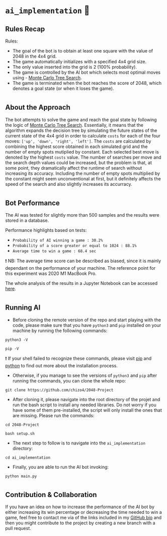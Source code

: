 # ```ai_implementation``` 🤖

## Rules Recap

Rules:
- The goal of the bot is to obtain at least one square with the value of 2048 in the 4x4 grid.
- The game automatically initializes with a specified 4x4 grid size.
- The only value inserted into the grid is 2 (100% probability).
- The game is controlled by the AI bot which selects most optimal moves using - [Monte Carlo Tree Search](https://en.wikipedia.org/wiki/Monte_Carlo_tree_search).
- The game is terminated when the bot reaches the score of 2048, which denotes a goal state (or when it loses the game).

#

## About the Approach 

The bot attempts to solve the game and reach the goal state by following the logic of [Monte Carlo Tree Search](https://en.wikipedia.org/wiki/Monte_Carlo_tree_search). Essentially, it means that the algorithm expands the decision tree by simulating the future states of the current state of the 4x4 grid in order to calculate ```costs``` for each of the four moves: ```['up', 'down', 'right', 'left']```. The ```costs``` are calculated by combining the highest score obtained in each simulated grid and the number of empty spots mutiplied by constant. Each selected best move is denoted by the highest ```costs``` value. The number of searches per move and the search depth values could be increased, but the problem is that, at some point, they dramatically affect the runtime of search without increasing its accuracy. Including the number of empty spots multiplied by the constant might seem unconventional at first, but it definitely affects the speed of the search and also slightly increases its accurracy.

#

## Bot Performance

The AI was tested for slightly more than 500 samples and the results were stored in a database. 

Performance highlights based on tests:
- ```Probability of AI winning a game : 30.2%```
- ```Probability of a score greater or equal to 1024 : 88.1%```
- ```Average time to win a game : 68.4 sec```

❗ NB: The average time score can be described as biased, since it is mainly dependant on the performance of your machine. The reference point for this experiment was 2020 M1 MacBook Pro.

The whole analysis of the results in a Jupyter Notebook can be accessed [here](https://github.com/chizo4/2048-Project/blob/main/ai_implementation/notebook/bot_notebook.ipynb).

#

## Running AI

- Before cloning the remote version of the repo and start playing with the code, please make sure that you have ```python3``` and ```pip``` installed on your machine by running the following commands:

```
python3 -V
```

```
pip -V
```

❗ If your shell failed to recognize these commands, please visit [pip](https://pip.pypa.io/en/stable/installation/) and [python](https://www.python.org/downloads/) to find out more about the installation process.

- Otherwise, if you manage to see the versions of ```python3``` and ```pip``` after running the commands, you can clone the whole repo:

```
git clone https://github.com/chizo4/2048-Project
```

- After cloning it, please navigate into the root directory of the projet and run the bash script to install any needed libraries. Do not worry if you have some of them pre-installed, the script will only install the ones that are missing. Please run the commands:

```
cd 2048-Project
```

```
bash setup.sh
```

- The next step to follow is to navigate into the ```ai_implementation``` directory:

```
cd ai_implementation
```

- Finally, you are able to run the AI bot invoking:


```
python main.py
```

#

## Contribution & Collaboration

If you have an idea on how to increase the performance of the AI bot by either increasing its win percentage or decreasing the time needed to win a game, feel free to contact me via of the links included in my [GitHub bio](https://github.com/chizo4) and then you might contribute to the project by creating a new branch with a pull request.
